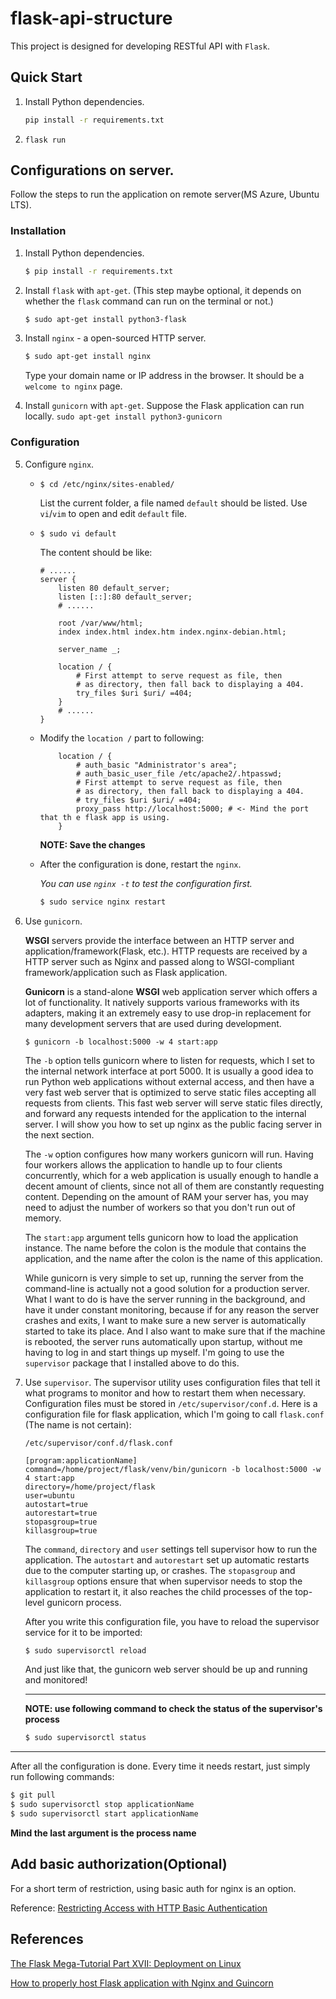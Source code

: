 # flask-api-structure

This project is designed for developing RESTful API with `Flask`.

## Quick Start

1. Install Python dependencies.
    ```sh
    pip install -r requirements.txt
    ```
2. `flask run`

## Configurations on server.
Follow the steps to run the application on remote server(MS Azure, Ubuntu LTS).
### Installation
1. Install Python dependencies.
    ```sh
    $ pip install -r requirements.txt
    ```
2. Install `flask` with `apt-get`. (This step maybe optional, it depends on whether the `flask` command can run on the terminal or not.)
    ```sh
    $ sudo apt-get install python3-flask
    ```

3. Install `nginx` - a open-sourced HTTP server.
    ```sh
    $ sudo apt-get install nginx
    ```

    Type your domain name or IP address in the browser. It should be a `welcome to nginx` page.

4. Install `gunicorn` with `apt-get`.
Suppose the Flask application can run locally.
    `sudo apt-get install python3-gunicorn`

### Configuration

5. Configure `nginx`.
    - ```$ cd /etc/nginx/sites-enabled/```

        List the current folder, a file named `default` should be listed. Use `vi`/`vim` to open and edit `default` file.
    - ```$ sudo vi default```

        The content should be like:
        ```
        # ......
        server {
            listen 80 default_server;
            listen [::]:80 default_server;
            # ......

            root /var/www/html;
            index index.html index.htm index.nginx-debian.html;

            server_name _;

            location / {
                # First attempt to serve request as file, then
                # as directory, then fall back to displaying a 404.
                try_files $uri $uri/ =404;
            }
            # ......
        }

        ```

    - Modify the `location /` part to following:

        ```
            location / {
                # auth_basic "Administrator's area";
                # auth_basic_user_file /etc/apache2/.htpasswd;
                # First attempt to serve request as file, then
                # as directory, then fall back to displaying a 404.
                # try_files $uri $uri/ =404;
                proxy_pass http://localhost:5000; # <- Mind the port that th e flask app is using.
            }
        ```

        **NOTE: Save the changes**

    - After the configuration is done, restart the `nginx`.

        *You can use `nginx -t` to test the configuration first.*
        ```sh
        $ sudo service nginx restart
        ```
    
    
6. Use `gunicorn`.

    **WSGI** servers provide the interface between an HTTP server and application/framework(Flask, etc.). HTTP requests are received by a HTTP server such as Nginx and passed along to WSGI-compliant framework/application such as Flask application.

    **Gunicorn** is a stand-alone **WSGI** web application server which offers a lot of functionality. It natively supports various frameworks with its adapters, making it an extremely easy to use drop-in replacement for many development servers that are used during development.

    ```
    $ gunicorn -b localhost:5000 -w 4 start:app
    ```

    The `-b` option tells gunicorn where to listen for requests, which I set to the internal network interface at port 5000. It is usually a good idea to run Python web applications without external access, and then have a very fast web server that is optimized to serve static files accepting all requests from clients. This fast web server will serve static files directly, and forward any requests intended for the application to the internal server. I will show you how to set up nginx as the public facing server in the next section.

    The `-w` option configures how many workers gunicorn will run. Having four workers allows the application to handle up to four clients concurrently, which for a web application is usually enough to handle a decent amount of clients, since not all of them are constantly requesting content. Depending on the amount of RAM your server has, you may need to adjust the number of workers so that you don't run out of memory.

    The `start:app` argument tells gunicorn how to load the application instance. The name before the colon is the module that contains the application, and the name after the colon is the name of this application.

    While gunicorn is very simple to set up, running the server from the command-line is actually not a good solution for a production server. What I want to do is have the server running in the background, and have it under constant monitoring, because if for any reason the server crashes and exits, I want to make sure a new server is automatically started to take its place. And I also want to make sure that if the machine is rebooted, the server runs automatically upon startup, without me having to log in and start things up myself. I'm going to use the `supervisor` package that I installed above to do this.

7. Use `supervisor`.
    The supervisor utility uses configuration files that tell it what programs to monitor and how to restart them when necessary. Configuration files must be stored in `/etc/supervisor/conf.d`. Here is a configuration file for flask application, which I'm going to call `flask.conf` (The name is not certain):

    `/etc/supervisor/conf.d/flask.conf`
    ```
    [program:applicationName]
    command=/home/project/flask/venv/bin/gunicorn -b localhost:5000 -w 4 start:app
    directory=/home/project/flask
    user=ubuntu
    autostart=true
    autorestart=true
    stopasgroup=true
    killasgroup=true
    ```

    The `command`, `directory` and `user` settings tell supervisor how to run the application. The `autostart` and `autorestart` set up automatic restarts due to the computer starting up, or crashes. The `stopasgroup` and `killasgroup` options ensure that when supervisor needs to stop the application to restart it, it also reaches the child processes of the top-level gunicorn process.

    After you write this configuration file, you have to reload the supervisor service for it to be imported:

    ```sh
    $ sudo supervisorctl reload
    ```

    And just like that, the gunicorn web server should be up and running and monitored!
    ***
    **NOTE: use following command to check the status of the supervisor's process**
    ```sh
    $ sudo supervisorctl status
    ```


***
After all the configuration is done. Every time it needs restart, just simply run following commands:
```sh
$ git pull
$ sudo supervisorctl stop applicationName
$ sudo supervisorctl start applicationName
```

**Mind the last argument is the process name**

## Add basic authorization(Optional)

For a short term of restriction, using basic auth for nginx is an option.

Reference:
    [Restricting Access with HTTP Basic Authentication](https://docs.nginx.com/nginx/admin-guide/security-controls/configuring-http-basic-authentication/)


## References

[The Flask Mega-Tutorial Part XVII: Deployment on Linux](https://blog.miguelgrinberg.com/post/the-flask-mega-tutorial-part-xvii-deployment-on-linux)

[How to properly host Flask application with Nginx and Guincorn](https://www.e-tinkers.com/2018/08/how-to-properly-host-flask-application-with-nginx-and-guincorn/)

